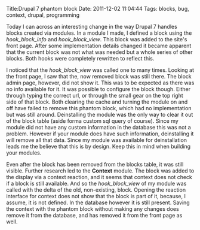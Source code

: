 Title:Drupal 7 phantom block
Date: 2011-12-02 11:04:44
Tags: blocks, bug, context, drupal, programming

Today I can across an interesting change in the way Drupal 7 handles blocks
created via modules. In a module I made, I defined a block using the
_hook_block_info_ and _hook_block_view_. This block was added to the site's
front page. After some implementation details changed it became apparent that
the current block was not what was needed but a whole series of other blocks.
Both hooks were completely rewritten to reflect this.

I noticed that the _hook_block_view_ was called one to many times. Looking at
the front page, I saw that the, now removed block was still there. The block
admin page, however, did not show it. This was to be expected as there was no
info available for it. It was possible to configure the block though. Either
through typing the correct url, or through the small gear on the top right
side of that block. Both clearing the cache and turning the module on and off
have failed to remove this phantom block, which had no implementation but was
still around. Deinstalling the module was the only way to clear it out of the
block table (aside forma custom sql query of course). Since my module did not
have any custom information in the database this was not a problem. However if
your module does have such information, deinstalling it will remove all that
data. Since my module was available for deinstallation leads me the believe
that this is by design. Keep this in mind when building your modules.

Even after the block has been removed from the blocks table, it was still
visible. Further research led to the **Context** module. The block was added
to the display via a context reaction, and it seems that context does not
check if a block is still available. And so the _hook_block_view_ of my module
was called with the delta of the old, non-existing, block. Opening the
reaction interface for context does not show that the block is part of it,
because, I assume, it is not defined. In the database however it is still
present. Saving the context with the phantom block without making any changes
does remove it from the database, and has removed it from the front page as
well.

